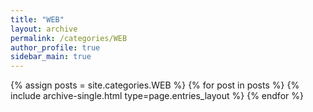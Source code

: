 ```yaml
---
title: "WEB"
layout: archive
permalink: /categories/WEB
author_profile: true
sidebar_main: true
---
```



{% assign posts = site.categories.WEB %}
{% for post in posts %} {% include archive-single.html type=page.entries_layout %} {% endfor %}
